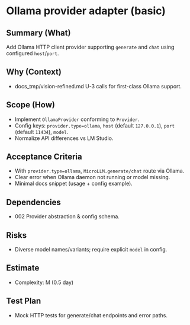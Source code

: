 # Ollama provider adapter (basic)

## Summary (What)
Add Ollama HTTP client provider supporting `generate` and `chat` using configured `host`/`port`.

## Why (Context)
- docs_tmp/vision-refined.md U-3 calls for first-class Ollama support.

## Scope (How)
- Implement `OllamaProvider` conforming to `Provider`.
- Config keys: `provider.type=ollama`, `host` (default `127.0.0.1`), `port` (default `11434`), `model`.
- Normalize API differences vs LM Studio.

## Acceptance Criteria
- With `provider.type=ollama`, `MicroLLM.generate/chat` route via Ollama.
- Clear error when Ollama daemon not running or model missing.
- Minimal docs snippet (usage + config example).

## Dependencies
- 002 Provider abstraction & config schema.

## Risks
- Diverse model names/variants; require explicit `model` in config.

## Estimate
- Complexity: M (0.5 day)

## Test Plan
- Mock HTTP tests for generate/chat endpoints and error paths.

